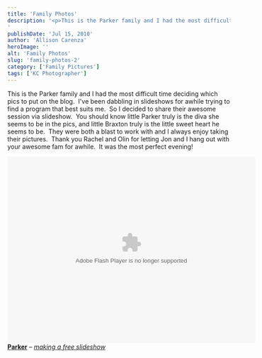 ```yaml
---
title: 'Family Photos'
description: '<p>This is the Parker family and I had the most difficult time deciding which pics to put on the blog. [&hellip;]</p>
'
publishDate: 'Jul 15, 2010'
author: 'Allison Carenza'
heroImage: ''
alt: 'Family Photos'
slug: 'family-photos-2'
category: ['Family Pictures']
tags: ['KC Photographer']
---
```


<p>This is the Parker family and I had the most difficult time deciding which pics to put on the blog.  I&apos;ve been dabbling in slideshows for awhile trying to find a program that best suits me.  So I decided to share their awesome session via slideshow.  You should know little Parker truly is the diva she seems to be in the pics, and little Braxton truly is the little sweet heart he seems to be.  They were both a blast to work with and I always enjoy taking their pictures.  Thank you Rachel and Olin for letting Jon and I hang out with your awesome fam for awhile.  It was the most perfect evening!</p>
<div><object classid="clsid:d27cdb6e-ae6d-11cf-96b8-444553540000" width="560" height="420" codebase="http://download.macromedia.com/pub/shockwave/cabs/flash/swflash.cab#version=6,0,40,0"><param name="wmode" value="transparent" /><param name="allowFullScreen" value="true" /><param name="src" value="http://pf.kizoa.com/i-Contact/sflite.swf?did=978993&amp;k=3161590" /><param name="allowfullscreen" value="true" /><embed type="application/x-shockwave-flash" width="560" height="420" src="http://pf.kizoa.com/i-Contact/sflite.swf?did=978993&amp;k=3161590" allowfullscreen="true" wmode="transparent"></embed></object><br />
<a href="http://www.kizoa.com/slideshow/d978993k3161590o2/parker"><strong>Parker</strong></a> &#8211; <em><a href="http://www.kizoa.com">making a free slideshow</a></em></div>
